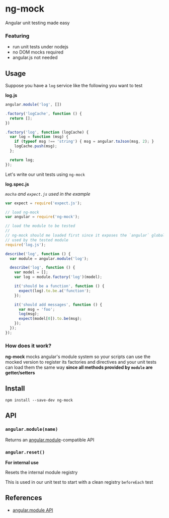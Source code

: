 ng-mock
=======

Angular unit testing made easy

### Featuring

  * run unit tests under nodejs
  * no DOM mocks required
  * angular.js not needed

Usage
-----

Suppose you have a `log` service like the following you want to test

**log.js**

```js
angular.module('log', [])

.factory('logCache', function () {
  return [];
})

.factory('log', function (logCache) {
  var log = function (msg) {
    if (typeof msg !== 'string') { msg = angular.toJson(msg, 2); }
    logCache.push(msg);
  };

  return log;
});
```

Let's write our unit tests using `ng-mock`

**log.spec.js**

_`mocha` and `expect.js` used in the example_

```js
var expect = require('expect.js');

// load ng-mock
var angular = require('ng-mock');

// load the module to be tested
//
// ng-mock should me loaded first since it exposes the `angular` global
// used by the tested module
require('log.js');

describe('log', function () {
  var module = angular.module('log');

  describe('log', function () {
    var model = [];
    var log = module.factory('log')(model);

    it('should be a function', function () {
      expect(log).to.be.a('function');
    });

    it('should add messages', function () {
      var msg = 'foo';
      log(msg);
      expect(model[0]).to.be(msg);
    });
  });
});
```

### How does it work?

**ng-mock** mocks angular's module system so your scripts can use the mocked
version to register its factories and directives and your unit tests can load
them the same way **since all methods provided by `module` are getter/setters**

Install
-------

    npm install --save-dev ng-mock

API
---

### `angular.module(name)`

Returns an [angular.module][1]-compatible API

### `angular.reset()`

**For internal use**

Resets the internal module registry

This is used in our unit test to start with a clean registry `beforeEach` test

References
----------

  * [angular.module API][1]

[1]: https://docs.angularjs.org/api/ng/type/angular.Module
